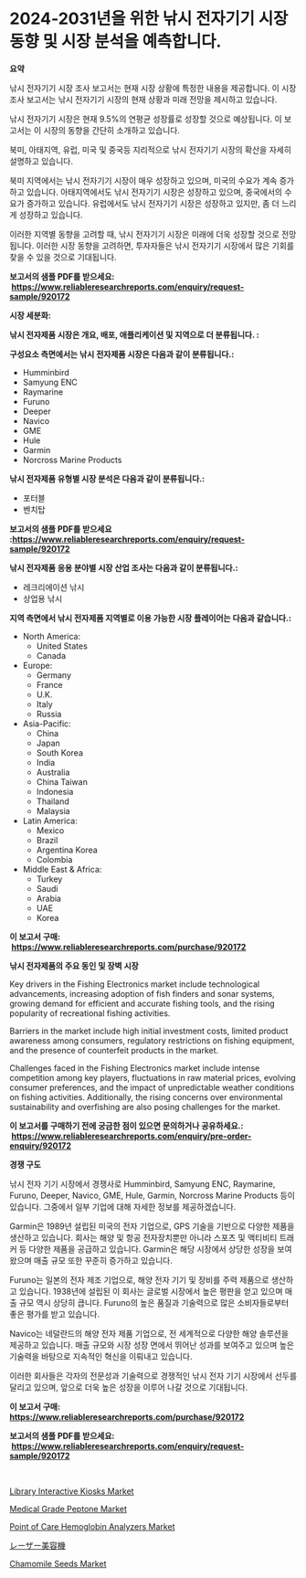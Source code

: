 <p><h1>2024-2031년을 위한 낚시 전자기기 시장 동향 및 시장 분석을 예측합니다.</h1></p><p><strong>요약</strong></p>
<p><p>낚시 전자기기 시장 조사 보고서는 현재 시장 상황에 특정한 내용을 제공합니다. 이 시장 조사 보고서는 낚시 전자기기 시장의 현재 상황과 미래 전망을 제시하고 있습니다. </p><p>낚시 전자기기 시장은 현재 9.5%의 연평균 성장률로 성장할 것으로 예상됩니다. 이 보고서는 이 시장의 동향을 간단히 소개하고 있습니다. </p><p>북미, 아태지역, 유럽, 미국 및 중국등 지리적으로 낚시 전자기기 시장의 확산을 자세히 설명하고 있습니다. </p><p>북미 지역에서는 낚시 전자기기 시장이 매우 성장하고 있으며, 미국의 수요가 계속 증가하고 있습니다. 아태지역에서도 낚시 전자기기 시장은 성장하고 있으며, 중국에서의 수요가 증가하고 있습니다. 유럽에서도 낚시 전자기기 시장은 성장하고 있지만, 좀 더 느리게 성장하고 있습니다.</p><p>이러한 지역별 동향을 고려할 때, 낚시 전자기기 시장은 미래에 더욱 성장할 것으로 전망됩니다. 이러한 시장 동향을 고려하면, 투자자들은 낚시 전자기기 시장에서 많은 기회를 찾을 수 있을 것으로 기대됩니다.</p></p>
<p><strong>보고서의 샘플 PDF를 받으세요: &nbsp;<a href="https://www.reliableresearchreports.com/enquiry/request-sample/920172">https://www.reliableresearchreports.com/enquiry/request-sample/920172</a></strong></p>
<p><strong>시장 세분화:</strong></p>
<p><strong> 낚시 전자제품 시장은 개요, 배포, 애플리케이션 및 지역으로 더 분류됩니다. :</strong></p>
<p><strong>구성요소 측면에서는 낚시 전자제품 시장은 다음과 같이 분류됩니다.:</strong></p>
<p><ul><li>Humminbird</li><li>Samyung ENC</li><li>Raymarine</li><li>Furuno</li><li>Deeper</li><li>Navico</li><li>GME</li><li>Hule</li><li>Garmin</li><li>Norcross Marine Products</li></ul></p>
<p><strong> 낚시 전자제품 유형별 시장 분석은 다음과 같이 분류됩니다.:</strong></p>
<p><ul><li>포터블</li><li>벤치탑</li></ul></p>
<p><strong>보고서의 샘플 PDF를 받으세요 :<a href="https://www.reliableresearchreports.com/enquiry/request-sample/920172">https://www.reliableresearchreports.com/enquiry/request-sample/920172</a></strong></p>
<p><strong> 낚시 전자제품 응용 분야별 시장 산업 조사는 다음과 같이 분류됩니다.:</strong></p>
<p><ul><li>레크리에이션 낚시</li><li>상업용 낚시</li></ul></p>
<p><strong>지역 측면에서 낚시 전자제품 지역별로 이용 가능한 시장 플레이어는 다음과 같습니다.:</strong></p>
<p><ul>
    <li>
        North America:
        <ul>
            <li>United States</li>
            <li>Canada</li>
        </ul>
    </li>
    <li>
        Europe:
        <ul>
            <li>Germany</li>
            <li>France</li>
            <li>U.K.</li>
            <li>Italy</li>
            <li>Russia</li>
        </ul>
    </li>
    <li>
        Asia-Pacific:
        <ul>
            <li>China</li>
            <li>Japan</li>
            <li>South Korea</li>
            <li>India</li>
            <li>Australia</li>
            <li>China Taiwan</li>
            <li>Indonesia</li>
            <li>Thailand</li>
            <li>Malaysia</li>
        </ul>
    </li>
    <li>
        Latin America:
        <ul>
            <li>Mexico</li>
            <li>Brazil</li>
            <li>Argentina Korea</li>
            <li>Colombia</li>
        </ul>
    </li>
    <li>
        Middle East & Africa:
        <ul>
            <li>Turkey</li>
            <li>Saudi</li>
            <li>Arabia</li>
            <li>UAE</li>
            <li>Korea</li>
        </ul>
    </li>
    </ul></p>
<p><strong>이 보고서 구매: &nbsp;<a href="https://www.reliableresearchreports.com/purchase/920172">https://www.reliableresearchreports.com/purchase/920172</a></strong></p>
<p><strong>낚시 전자제품의 주요 동인 및 장벽 시장</strong></p>
<p><p>Key drivers in the Fishing Electronics market include technological advancements, increasing adoption of fish finders and sonar systems, growing demand for efficient and accurate fishing tools, and the rising popularity of recreational fishing activities.</p><p>Barriers in the market include high initial investment costs, limited product awareness among consumers, regulatory restrictions on fishing equipment, and the presence of counterfeit products in the market.</p><p>Challenges faced in the Fishing Electronics market include intense competition among key players, fluctuations in raw material prices, evolving consumer preferences, and the impact of unpredictable weather conditions on fishing activities. Additionally, the rising concerns over environmental sustainability and overfishing are also posing challenges for the market.</p></p>
<p><strong>이 보고서를 구매하기 전에 궁금한 점이 있으면 문의하거나 공유하세요.: &nbsp;<a href="https://www.reliableresearchreports.com/enquiry/pre-order-enquiry/920172">https://www.reliableresearchreports.com/enquiry/pre-order-enquiry/920172</a></strong></p>
<p><strong>경쟁 구도</strong></p>
<p><p>낚시 전자 기기 시장에서 경쟁사로 Humminbird, Samyung ENC, Raymarine, Furuno, Deeper, Navico, GME, Hule, Garmin, Norcross Marine Products 등이 있습니다. 그중에서 일부 기업에 대해 자세한 정보를 제공하겠습니다.</p><p>Garmin은 1989년 설립된 미국의 전자 기업으로, GPS 기술을 기반으로 다양한 제품을 생산하고 있습니다. 회사는 해양 및 항공 전자장치뿐만 아니라 스포츠 및 액티비티 트래커 등 다양한 제품을 공급하고 있습니다. Garmin은 해당 시장에서 상당한 성장을 보여왔으며 매출 규모 또한 꾸준히 증가하고 있습니다.</p><p>Furuno는 일본의 전자 제조 기업으로, 해양 전자 기기 및 장비를 주력 제품으로 생산하고 있습니다. 1938년에 설립된 이 회사는 글로벌 시장에서 높은 평판을 얻고 있으며 매출 규모 역시 상당히 큽니다. Furuno의 높은 품질과 기술력으로 많은 소비자들로부터 좋은 평가를 받고 있습니다.</p><p>Navico는 네덜란드의 해양 전자 제품 기업으로, 전 세계적으로 다양한 해양 솔루션을 제공하고 있습니다. 매출 규모와 시장 성장 면에서 뛰어난 성과를 보여주고 있으며 높은 기술력을 바탕으로 지속적인 혁신을 이뤄내고 있습니다.</p><p>이러한 회사들은 각자의 전문성과 기술력으로 경쟁적인 낚시 전자 기기 시장에서 선두를 달리고 있으며, 앞으로 더욱 높은 성장을 이루어 나갈 것으로 기대됩니다.</p></p>
<p><strong>이 보고서 구매: &nbsp; <a href="https://www.reliableresearchreports.com/purchase/920172">https://www.reliableresearchreports.com/purchase/920172</a></strong></p>
<p><strong>보고서의 샘플 PDF를 받으세요: &nbsp;<a href="https://www.reliableresearchreports.com/enquiry/request-sample/920172">https://www.reliableresearchreports.com/enquiry/request-sample/920172</a></strong><strong></strong></p>
<p>&nbsp;</p>
<p><p><a href="https://issuu.com/reportprime-2/docs/library-interactive-kiosks-market-size-2030.pptx">Library Interactive Kiosks Market</a></p><p><a href="https://view.publitas.com/reportprime-1/medical-grade-peptone-market-insights-market-players-and-forecast-till-2031/">Medical Grade Peptone Market</a></p><p><a href="https://cute-banjo-8ca.notion.site/Point-of-Care-Hemoglobin-Analyzers-Market-Provides-a-Comprehensive-Analysis-Including-a-Macro-Overvi-2af226eee89244e6a5d7696953601e09">Point of Care Hemoglobin Analyzers Market</a></p><p><a href="https://github.com/zjkmgcs938405/Market-Research-Report-List-1/blob/main/6915948187460.md">レーザー美容機</a></p><p><a href="https://github.com/JameTravis/Market-Research-Report-List-4/blob/main/chamomile-seeds-market.md">Chamomile Seeds Market</a></p></p>